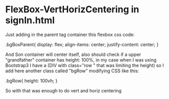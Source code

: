# FlexBox-VertHorizCentering in signIn.html

Just adding in the parent tag container this flexbox css code:

.bgBoxParent{
			display: flex;
			align-items: center;
 			justify-content: center;
}

And Son container will center itself, also should check if a upper "grandfather" container has height: 100%, in my case when I was using Bootstrap3 I have a (DIV with class="row " that was limiting the height) so I add here another class called "bgRow" modifying CSS like this:

.bgRow{
				height: 100vh;
}

So with that was enough to do vert and horiz centering
